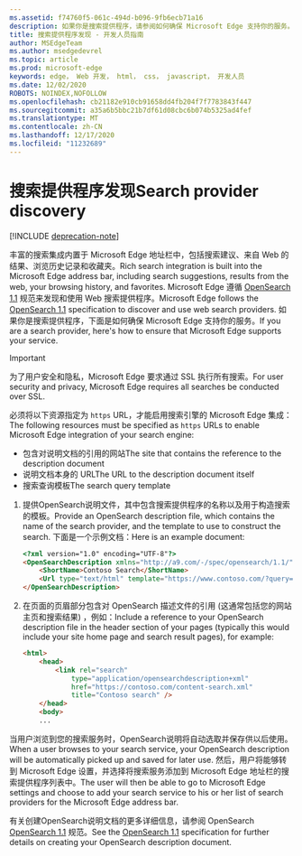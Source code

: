 ```yaml
---
ms.assetid: f74760f5-061c-494d-b096-9fb6ecb71a16
description: 如果你是搜索提供程序，请参阅如何确保 Microsoft Edge 支持你的服务。
title: 搜索提供程序发现 - 开发人员指南
author: MSEdgeTeam
ms.author: msedgedevrel
ms.topic: article
ms.prod: microsoft-edge
keywords: edge， Web 开发， html， css， javascript， 开发人员
ms.date: 12/02/2020
ROBOTS: NOINDEX,NOFOLLOW
ms.openlocfilehash: cb21182e910cb91658dd4fb204f7f7783843f447
ms.sourcegitcommit: a35a6b5bbc21b7df61d08cbc6b074b5325ad4fef
ms.translationtype: MT
ms.contentlocale: zh-CN
ms.lasthandoff: 12/17/2020
ms.locfileid: "11232689"
---
```

# <span data-ttu-id="e8022-104">搜索提供程序发现</span><span class="sxs-lookup"><span data-stu-id="e8022-104">Search provider discovery</span></span>  

[!INCLUDE [deprecation-note](../../includes/legacy-edge-note.md)]  

<span data-ttu-id="e8022-105">丰富的搜索集成内置于 Microsoft Edge 地址栏中，包括搜索建议、来自 Web 的结果、浏览历史记录和收藏夹。</span><span class="sxs-lookup"><span data-stu-id="e8022-105">Rich search integration is built into the Microsoft Edge address bar, including search suggestions, results from the web, your browsing history, and favorites.</span></span>  <span data-ttu-id="e8022-106">Microsoft Edge 遵循 [OpenSearch 1.1](https://github.com/dewitt/opensearch/blob/master/opensearch-1-1-draft-6.md) 规范来发现和使用 Web 搜索提供程序。</span><span class="sxs-lookup"><span data-stu-id="e8022-106">Microsoft Edge follows the [OpenSearch 1.1](https://github.com/dewitt/opensearch/blob/master/opensearch-1-1-draft-6.md) specification to discover and use web search providers.</span></span>  <span data-ttu-id="e8022-107">如果你是搜索提供程序，下面是如何确保 Microsoft Edge 支持你的服务。</span><span class="sxs-lookup"><span data-stu-id="e8022-107">If you are a search provider, here's how to ensure that Microsoft Edge supports your service.</span></span>  

> [!IMPORTANT]
> <span data-ttu-id="e8022-108">为了用户安全和隐私，Microsoft Edge 要求通过 SSL 执行所有搜索。</span><span class="sxs-lookup"><span data-stu-id="e8022-108">For user security and privacy, Microsoft Edge requires all searches be conducted over SSL.</span></span>  

<span data-ttu-id="e8022-109">必须将以下资源指定为 `https` URL，才能启用搜索引擎的 Microsoft Edge 集成：</span><span class="sxs-lookup"><span data-stu-id="e8022-109">The following resources must be specified as `https` URLs to enable Microsoft Edge integration of your search engine:</span></span>  

*   <span data-ttu-id="e8022-110">包含对说明文档的引用的网站</span><span class="sxs-lookup"><span data-stu-id="e8022-110">The site that contains the reference to the description document</span></span>  
*   <span data-ttu-id="e8022-111">说明文档本身的 URL</span><span class="sxs-lookup"><span data-stu-id="e8022-111">The URL to the description document itself</span></span>  
*   <span data-ttu-id="e8022-112">搜索查询模板</span><span class="sxs-lookup"><span data-stu-id="e8022-112">The search query template</span></span>  
    
1.  <span data-ttu-id="e8022-113">提供OpenSearch说明文件，其中包含搜索提供程序的名称以及用于构造搜索的模板。</span><span class="sxs-lookup"><span data-stu-id="e8022-113">Provide an OpenSearch description file, which contains the name of the search provider, and the template to use to construct the search.</span></span>  <span data-ttu-id="e8022-114">下面是一个示例文档：</span><span class="sxs-lookup"><span data-stu-id="e8022-114">Here is an example document:</span></span>  
    
    ```html
    <?xml version="1.0" encoding="UTF-8"?> 
    <OpenSearchDescription xmlns="http://a9.com/-/spec/opensearch/1.1/">
        <ShortName>Contoso Search</ShortName>
        <Url type="text/html" template="https://www.contoso.com/?query={searchTerms}"/> 
    </OpenSearchDescription>
    ```  
    
1.  <span data-ttu-id="e8022-115">在页面的页眉部分包含对 OpenSearch 描述文件的引用 (这通常包括您的网站主页和搜索结果) ，例如：</span><span class="sxs-lookup"><span data-stu-id="e8022-115">Include a reference to your OpenSearch description file in the header section of your pages (typically this would include your site home page and search result pages), for example:</span></span>  
    
    ```html
    <html>
        <head>
            <link rel="search" 
                type="application/opensearchdescription+xml"  
                href="https://contoso.com/content-search.xml" 
                title="Contoso search" /> 
        </head> 
        <body> 
        ...
    ```  
    
<span data-ttu-id="e8022-116">当用户浏览到您的搜索服务时，OpenSearch说明将自动选取并保存供以后使用。</span><span class="sxs-lookup"><span data-stu-id="e8022-116">When a user browses to your search service, your OpenSearch description will be automatically picked up and saved for later use.</span></span>  <span data-ttu-id="e8022-117">然后，用户将能够转到 Microsoft Edge 设置，并选择将搜索服务添加到 Microsoft Edge 地址栏的搜索提供程序列表中。</span><span class="sxs-lookup"><span data-stu-id="e8022-117">The user will then be able to go to Microsoft Edge settings and choose to add your search service to his or her list of search providers for the Microsoft Edge address bar.</span></span>  

<span data-ttu-id="e8022-118">有关创建OpenSearch说明文档的更多详细信息，请参阅 OpenSearch [OpenSearch 1.1](https://github.com/dewitt/opensearch/blob/master/opensearch-1-1-draft-6.md) 规范。</span><span class="sxs-lookup"><span data-stu-id="e8022-118">See the [OpenSearch 1.1](https://github.com/dewitt/opensearch/blob/master/opensearch-1-1-draft-6.md) specification for further details on creating your OpenSearch description document.</span></span>  
